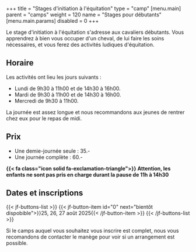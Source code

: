 +++
title = "Stages d'initiation à l'équitation"
type = "camp"
[menu.main]
    parent = "camps"
    weight = 120
    name = "Stages pour débutants"
[menu.main.params]
  disabled = 0
+++

Le stage d'initiation à l'équitation s'adresse aux cavaliers débutants.
Vous apprendrez à bien vous occuper d'un cheval, de lui faire les soins nécessaires,
et vous ferez des activités ludiques d'équitation.

## Horaire

Les activités ont lieu les jours suivants :

- Lundi de 9h30 à 11h00 et de 14h30 à 16h00.
- Mardi de 9h30 à 11h00 et de 14h30 à 16h00.
- Mercredi de 9h30 à 11h00.

La journée est assez longue et nous recommandons aux jeunes de rentrer chez eux pour le repas
de midi.

## Prix

- Une demie-journée seule : 35.-
- Une journée complète : 60.-

**{{< fa class="icon solid fa-exclamation-triangle">}} Attention, les enfants ne sont pas pris en charge durant la pause de 11h à 14h30**

## Dates et inscriptions

{{< jf-buttons-list >}}
{{< jf-button-item id="0" next="bientôt dispobible">}}25, 26, 27 août 2025{{< /jf-button-item >}}
{{< /jf-buttons-list >}}

Si le camps auquel vous souhaitez vous inscrire est complet, nous vous recomandons
de contacter le manège pour voir si un arrangement est possible.
